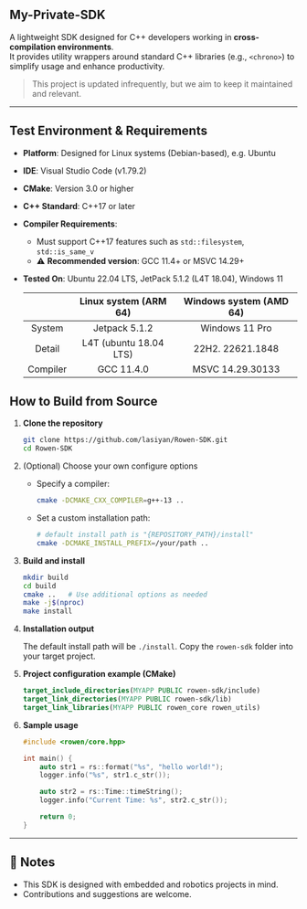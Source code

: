 ## My-Private-SDK
A lightweight SDK designed for C++ developers working in **cross-compilation environments**.  
It provides utility wrappers around standard C++ libraries (e.g., `<chrono>`) to simplify usage and enhance productivity.

> This project is updated infrequently, but we aim to keep it maintained and relevant.

---

## Test Environment & Requirements

- **Platform**: Designed for Linux systems (Debian-based), e.g. Ubuntu
- **IDE**: Visual Studio Code (v1.79.2)
- **CMake**: Version 3.0 or higher
- **C++ Standard**: C++17 or later
- **Compiler Requirements**:
    - Must support C++17 features such as `std::filesystem`, `std::is_same_v`
    - ⚠️ **Recommended version**: GCC 11.4+ or MSVC 14.29+

- **Tested On**: Ubuntu 22.04 LTS, JetPack 5.1.2 (L4T 18.04), Windows 11

    |          | Linux system (ARM 64)  | Windows system (AMD 64) |
    | :---:    | :---:                  | :---:                   |
    | System   | Jetpack 5.1.2          | Windows 11 Pro          |
    | Detail   | L4T (ubuntu 18.04 LTS) | 22H2. 22621.1848        |
    | Compiler | GCC 11.4.0             | MSVC 14.29.30133        |

## How to Build from Source

1. **Clone the repository**

    ```bash
    git clone https://github.com/lasiyan/Rowen-SDK.git
    cd Rowen-SDK
    ```

2. (Optional) Choose your own configure options

    - Specify a compiler:
      ```bash
      cmake -DCMAKE_CXX_COMPILER=g++-13 ..
      ```
    - Set a custom installation path:
      ```bash
      # default install path is "{REPOSITORY_PATH}/install"
      cmake -DCMAKE_INSTALL_PREFIX=/your/path ..
      ```

3. **Build and install**

    ```bash
    mkdir build
    cd build
    cmake ..   # Use additional options as needed
    make -j$(nproc)
    make install
    ```

4. **Installation output**

    The default install path will be `./install`. Copy the `rowen-sdk` folder into your target project.

5. **Project configuration example (CMake)**

    ```cmake
    target_include_directories(MYAPP PUBLIC rowen-sdk/include)
    target_link_directories(MYAPP PUBLIC rowen-sdk/lib)
    target_link_libraries(MYAPP PUBLIC rowen_core rowen_utils)
    ```

6. **Sample usage**

    ```cpp
    #include <rowen/core.hpp>

    int main() {
        auto str1 = rs::format("%s", "hello world!");
        logger.info("%s", str1.c_str());

        auto str2 = rs::Time::timeString();
        logger.info("Current Time: %s", str2.c_str());

        return 0;
    }
    ```

---

## 📌 Notes

- This SDK is designed with embedded and robotics projects in mind.
- Contributions and suggestions are welcome.
